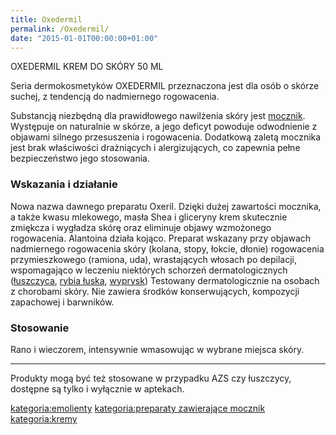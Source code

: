 ```yaml
---
title: Oxedermil
permalink: /Oxedermil/
date: "2015-01-01T00:00:00+01:00"
---
```


OXEDERMIL KREM DO SKÓRY 50 ML

Seria dermokosmetyków OXEDERMIL przeznaczona jest dla osób o skórze suchej, z tendencją do nadmiernego rogowacenia.

Substancją niezbędną dla prawidłowego nawilżenia skóry jest [mocznik](/atopedia/mocznik "wikilink"). Występuje on naturalnie w skórze, a jego deficyt powoduje odwodnienie z objawami silnego przesuszenia i rogowacenia. Dodatkową zaletą mocznika jest brak właściwości drażniących i alergizujących, co zapewnia pełne bezpieczeństwo jego stosowania.

### Wskazania i działanie

Nowa nazwa dawnego preparatu Oxeril. Dzięki dużej zawartości mocznika, a także kwasu mlekowego, masła Shea i gliceryny krem skutecznie zmiękcza i wygładza skórę oraz eliminuje objawy wzmożonego rogowacenia. Alantoina działa kojąco. Preparat wskazany przy objawach nadmiernego rogowacenia skóry (kolana, stopy, łokcie, dłonie) rogowacenia przymieszkowego (ramiona, uda), wrastających włosach po depilacji, wspomagająco w leczeniu niektórych schorzeń dermatologicznych ([łuszczyca](/atopedia/łuszczyca "wikilink"), [rybia łuska](/atopedia/rybia_łuska "wikilink"), [wyprysk](/atopedia/wyprysk "wikilink")) Testowany dermatologicznie na osobach z chorobami skóry. Nie zawiera środków konserwujących, kompozycji zapachowej i barwników.

### Stosowanie

Rano i wieczorem, intensywnie wmasowując w wybrane miejsca skóry.

------------------------------------------------------------------------

Produkty mogą być też stosowane w przypadku AZS czy łuszczycy, dostępne są tylko i wyłącznie w aptekach.

[kategoria:emolienty](/atopedia/kategoria:emolienty "wikilink") [kategoria:preparaty zawierające mocznik](/atopedia/kategoria:preparaty_zawierające_mocznik "wikilink") [kategoria:kremy](/atopedia/kategoria:kremy "wikilink")